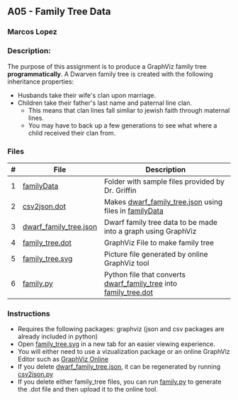 ## A05 - Family Tree Data
### Marcos Lopez
### Description:

The purpose of this assignment is to produce a GraphViz family tree **programmatically**.
A Dwarven family tree is created with the following inheritance properties:
- Husbands take their wife's clan upon marriage.
- Children take their father's last name and paternal line clan.
  - This means that clan lines fall simliar to jewish faith through maternal lines.
  - You may have to back up a few generations to see what where a child received their clan from. 

### Files

|   #   | File | Description     |
| :---: | ---- | --------------- |
|   1   | [familyData](./familyData/)           | Folder with sample files provided by Dr.  Griffin    |
|   2   | [csv2json.dot](./csv2json.py)         | Makes [dwarf_family_tree.json](./dwarf_family_tree.json) using files in [familyData](./familyData/) |
|   3   | [dwarf_family_tree.json](./dwarf_family_tree.json) | Dwarf family tree data to be made into a graph using GraphViz |
|   4   | [family_tree.dot](./family_tree.dot)  | GraphViz File to make family tree                    |
|   5   | [family_tree.svg](./family_tree.svg)  | Picture file generated by online GraphViz tool | 
|   6   | [family.py](./family.py)              | Python file that converts [dwarf_family_tree](./dwarf_family_tree.json) into [family_tree.dot](./family_tree.dot) |

### Instructions
- Requires the following packages: graphviz (json and csv packages are already included in python)
- Open [family_tree.svg](./family_tree.svg) in a new tab for an easier viewing experience. 
- You will either need to use a vizualization package or an online GraphViz Editor such as [GraphViz Online](https://dreampuf.github.io/GraphvizOnline/)
- If you delete [dwarf_family_tree.json](./dwarf_family_tree.json), it can be regenerated by running [csv2json.py](./csv2json.py)
- If you delete either family_tree files, you can run [family.py](./family.py) to generate the .dot file and then upload it to the online tool.

